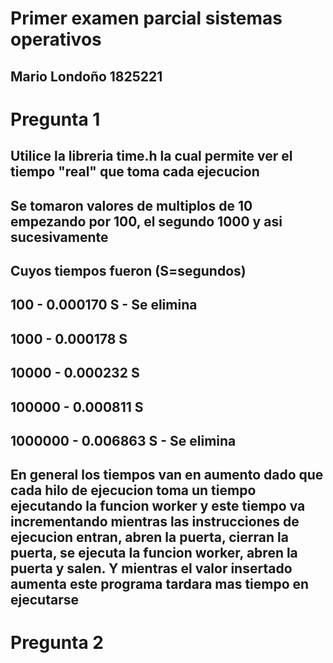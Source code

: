 # Primer examen parcial sistemas operativos
## Mario Londoño 1825221


# Pregunta 1
## Utilice la libreria time.h la cual permite ver el tiempo "real" que toma cada ejecucion
## Se tomaron valores de multiplos de 10 empezando por 100, el segundo 1000 y asi sucesivamente
## Cuyos tiempos fueron (S=segundos) 
## 100 - 0.000170 S - Se elimina
## 1000 - 0.000178 S
## 10000 - 0.000232 S
## 100000 - 0.000811 S
## 1000000 - 0.006863 S - Se elimina
## En general los tiempos van en aumento dado que cada hilo de ejecucion toma un tiempo ejecutando la funcion worker y este tiempo va incrementando mientras las instrucciones de ejecucion entran, abren la puerta, cierran la puerta, se ejecuta la funcion worker, abren la puerta y salen. Y mientras el valor insertado aumenta este programa tardara mas tiempo en ejecutarse


# Pregunta 2
##

